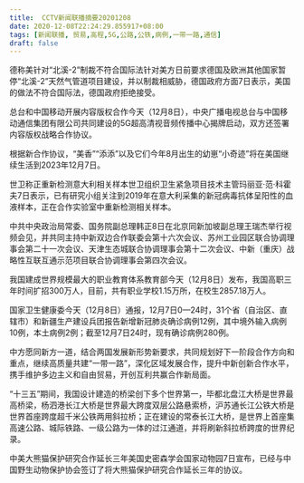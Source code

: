 ```yaml
---
title:  CCTV新闻联播摘要20201208
date: 2020-12-08T22:24:29.855917+08:00
tags: [新闻联播, 贸易,高程,5G,公路,公铁,病例,一带一路,通信]
draft: false
---
```


德称美针对“北溪-2”制裁不符合国际法针对美方日前要求德国及欧洲其他国家暂停“北溪-2”天然气管道项目建设，并以制裁相威胁，德国政府方面7日表示，美国的做法不符合国际法，德国政府拒绝接受。

总台和中国移动开展内容版权合作今天（12月8日），中央广播电视总台与中国移动<span class="keywords_fund">通信</span>集团有限公司共同建设的<span class="keywords_fund">5G</span>超高清视音频传播中心揭牌启动，双方还签署内容版权战略合作协议。

根据新合作协议，“美香”“添添”以及它们今年8月出生的幼崽“小奇迹”将在美国继续生活到2023年12月7日。

世卫称正重新检测意大利相关样本世卫组织卫生紧急项目技术主管玛丽亚·范·科霍夫7日表示，已有研究小组关注到2019年在意大利采集的新冠病毒抗体呈阳性的血液样本，正在合作实验室中重新检测相关样本。

中共中央政治局常委、国务院副总理韩正8日在北京同新加坡副总理王瑞杰举行视频会见，并共同主持中新双边合作联委会第十六次会议、苏州工业园区联合协调理事会第二十一次会议、天津生态城联合协调理事会第十二次会议、中新（重庆）战略性互联互通示范项目联合协调理事会第四次会议。

我国建成世界规模最大的职业教育体系教育部今天（12月8日）发布，我国高职三年时间扩招300万人，目前，共有职业学校1.15万所，在校生2857.18万人。

国家卫生健康委今天（12月8日）通报，12月7日0—24时，31个省（自治区、直辖市）和新疆生产建设兵团报告新增新冠肺炎确诊<span class="keywords_content">病例</span>12例，其中境外输入<span class="keywords_content">病例</span>10例，本土<span class="keywords_content">病例</span>2例；截至12月7日24时，现有确诊<span class="keywords_content">病例</span>280例。

中方愿同新方一道，结合两国发展新形势新要求，共同规划好下一阶段合作方向和重点，继续高质量共建“<span class="keywords_fund">一带一路</span>”，深化区域发展合作，提升中新创新合作水平，携手维护多边主义和自由<span class="keywords_fund">贸易</span>，开创互利共赢合作新局面。

“十三五”期间，我国设计建造的桥梁创下多个世界第一，毕都北盘江大桥是世界最高桥梁，杨泗港长江大桥是世界最大跨度双层<span class="keywords_fund">公路</span>悬索桥，沪苏通长江<span class="keywords_content">公铁</span>大桥是世界首座跨度超千米<span class="keywords_content">公铁</span>两用斜拉桥；正在建设的常泰长江大桥，是世界上首座集高速<span class="keywords_fund">公路</span>、城际铁路、一级<span class="keywords_fund">公路</span>为一体的过江通道，并将刷新斜拉桥跨度的世界纪录。

中美大熊猫保护研究合作延长三年美国史密森学会国家动物园7日宣布，已经与中国野生动物保护协会签订了将大熊猫保护研究合作延长三年的协议。

